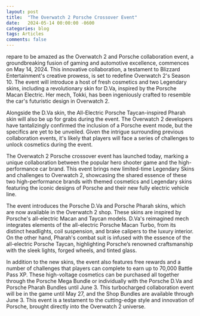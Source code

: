 ```yaml
---
layout: post
title:  "The Overwatch 2 Porsche Crossover Event"
date:   2024-05-14 00:00:00 -0600
categories: blog
tags: Articles
comments: false
---
```


repare to be amazed as the Overwatch 2 and Porsche collaboration event, a groundbreaking fusion of gaming and automotive excellence, commences on May 14, 2024. This innovative collaboration, a testament to Blizzard Entertainment's creative prowess, is set to redefine Overwatch 2's Season 10. The event will introduce a host of fresh cosmetics and two Legendary skins, including a revolutionary skin for D.Va, inspired by the Porsche Macan Electric. Her mech, Tokki, has been ingeniously crafted to resemble the car's futuristic design in Overwatch 2.

Alongside the D.Va skin, the All-Electric Porsche Taycan-inspired Pharah skin will also be up for grabs during the event. The Overwatch 2 developers have tantalizingly confirmed the inclusion of a Porsche event mode, but the specifics are yet to be unveiled. Given the intrigue surrounding previous collaboration events, it's likely that players will face a series of challenges to unlock cosmetics during the event.

The Overwatch 2 Porsche crossover event has launched today, marking a unique collaboration between the popular hero shooter game and the high-performance car brand. This event brings new limited-time Legendary Skins and challenges to Overwatch 2, showcasing the shared essence of these two high-performance brands with themed cosmetics and Legendary skins featuring the iconic designs of Porsche and their new fully electric vehicle line.

The event introduces the Porsche D.Va and Porsche Pharah skins, which are now available in the Overwatch 2 shop. These skins are inspired by Porsche's all-electric Macan and Taycan models. D.Va's reimagined mech integrates elements of the all-electric Porsche Macan Turbo, from its distinct headlights, coil suspension, and brake calipers to the luxury interior. On the other hand, Pharah's combat suit is infused with the essence of the all-electric Porsche Taycan, highlighting Porsche’s renowned craftsmanship with the sleek lights, forged wheels, and tinted glass.

In addition to the new skins, the event also features free rewards and a number of challenges that players can complete to earn up to 70,000 Battle Pass XP. These high-voltage cosmetics can be purchased all together through the Porsche Mega Bundle or individually with the Porsche D.Va and Porsche Pharah Bundles until June 3. This turbocharged collaboration event will be in the game until May 27, and the Shop Bundles are available through June 3. This event is a testament to the cutting-edge style and innovation of Porsche, brought directly into the Overwatch 2 universe.
